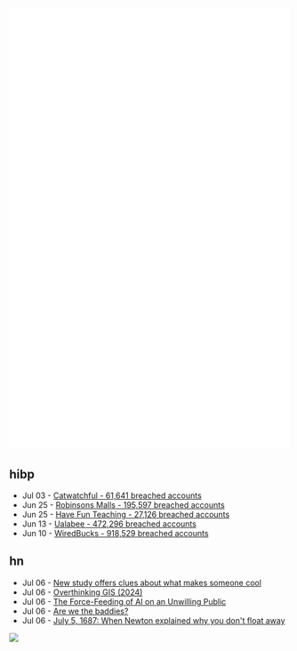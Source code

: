 ![Metrics](https://raw.githubusercontent.com/phixion/phixion/master/metrics.svg)

## hibp

<!--
for https://github.com/phixion/phixion/blob/main/.github/workflows/feeds.yml
-->
<!--START_SECTION:haveibeenpwnd-->
- Jul 03 - [Catwatchful - 61,641 breached accounts](https://haveibeenpwned.com/Breach/Catwatchful)
- Jun 25 - [Robinsons Malls - 195,597 breached accounts](https://haveibeenpwned.com/Breach/RobinsonsMalls)
- Jun 25 - [Have Fun Teaching - 27,126 breached accounts](https://haveibeenpwned.com/Breach/HaveFunTeaching)
- Jun 13 - [Ualabee - 472,296 breached accounts](https://haveibeenpwned.com/Breach/Ualabee)
- Jun 10 - [WiredBucks - 918,529 breached accounts](https://haveibeenpwned.com/Breach/WiredBucks)
<!--END_SECTION:haveibeenpwnd-->

## hn

<!--
for https://github.com/phixion/phixion/blob/main/.github/workflows/feeds.yml
-->
<!--START_SECTION:hn-->
- Jul 06 - [New study offers clues about what makes someone cool](https://www.nytimes.com/2025/06/30/well/mind/cool-people-traits-study.html)
- Jul 06 - [Overthinking GIS (2024)](https://scottsexton.co/post/overthinking_gis/)
- Jul 06 - [The Force-Feeding of AI on an Unwilling Public](https://www.honest-broker.com/p/the-force-feeding-of-ai-on-an-unwilling)
- Jul 06 - [Are we the baddies?](https://geohot.github.io//blog/jekyll/update/2025/07/05/are-we-the-baddies.html)
- Jul 06 - [July 5, 1687: When Newton explained why you don't float away](https://multiverseemployeehandbook.com/blog/when-newton-explained-why-you-dont-float-away/)
<!--END_SECTION:hn-->

<!--
for https://yhype.me
-->
![](https://hit.yhype.me/github/profile?user_id=13013670)
